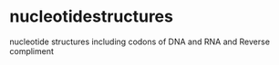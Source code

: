 # nucleotidestructures
nucleotide structures including codons of DNA and RNA and Reverse compliment 
